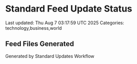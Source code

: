 # Standard Feed Update Status
Last updated: Thu Aug  7 03:17:59 UTC 2025
Categories: technology,business,world

## Feed Files Generated

Generated by Standard Updates Workflow
